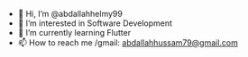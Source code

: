 - 👋 Hi, I’m @abdallahhelmy99
- 👀 I’m interested in Software Development
- 🌱 I’m currently learning Flutter
- 📫 How to reach me /gmail: abdallahhussam79@gmail.com

<!---
abdallahhelmy99/abdallahhelmy99 is a ✨ special ✨ repository because its `README.md` (this file) appears on your GitHub profile.
You can click the Preview link to take a look at your changes.
--->
